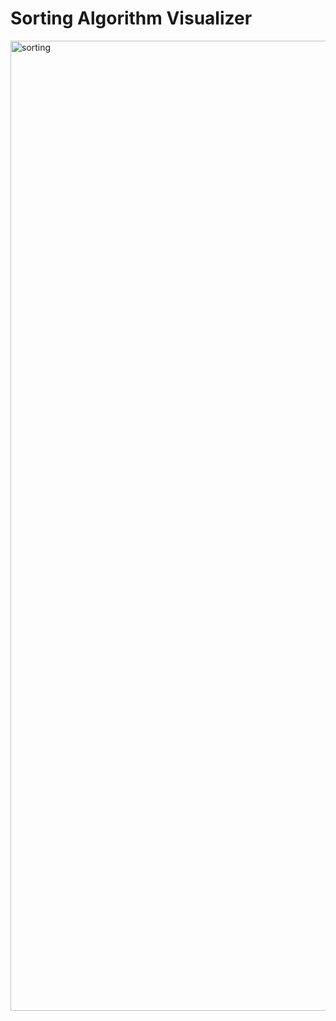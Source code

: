 # Sorting Algorithm Visualizer

<img width="1552" alt="sorting" src="https://github.com/landen5/SortingVisualizer/assets/35053801/98c72520-55fb-4e29-9a36-ec19c30beaac">
